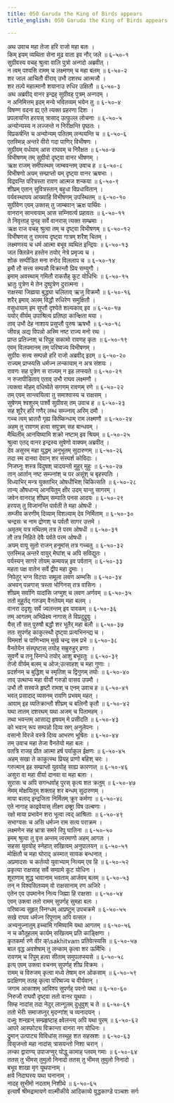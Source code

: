 ```yaml
---
title: 050 Garuda the King of Birds appears
title_english: 050 Garuda the King of Birds appears

---
```

अथ उवाच महा तेजा हरि राजो महा बलः ।  
किम् इयम् व्यथिता सेना मूढ वाता इव नौर् जले ॥ ६-५०-१  
सुग्रीवस्य वचह् श्रुत्वा वालि पुत्रो अन्गदो अब्रवीत् ।  
न त्वम् पश्यसि रामम् च लक्ष्मणम् च महा बलम् ॥ ६-५०-२  
शर जाल आचितौ वीराव् उभौ दशरथ आत्मजौ ।  
शर तल्पे महात्मानौ शयानाउ रुधिर उक्षितौ ॥ ६-५०-३  
अथ अब्रवीद् वानर इन्द्रह् सुग्रीवह् पुत्रम् अन्गदम् ।  
न अनिमित्तम् इदम् मन्ये भवितव्यम् भयेन तु ॥ ६-५०-४  
विषण्ण वदना ह्य् एते त्यक्त प्रहरणा दिशः ।  
प्रपलायन्ति हरयस् त्रासाद् उत्फुल्ल लोचनाः ॥ ६-५०-५  
अन्योन्यस्य न लज्जन्ते न निरीक्षन्ति पृष्ठतः ।  
विप्रकर्षन्ति च अन्योन्यम् पतितम् लन्घयन्ति च ॥ ६-५०-६  
एतस्मिन्न् अन्तरे वीरो गदा पाणिर् विभीषणः ।  
सुग्रीवम् वर्धयाम् आस राघवम् च निरैक्षत ॥ ६-५०-७  
विभीषणम् तम् सुग्रीवो दृष्ट्वा वानर भीषणम् ।  
ऋक्ष राजम् समीपस्थम् जाम्बवन्तम् उवाच ह ॥ ६-५०-८  
विभीषणो अयम् सम्प्राप्तो यम् दृष्ट्वा वानर ऋषभाः ।  
विद्रवन्ति परित्रस्ता रावण आत्मज शन्कया ॥ ६-५०-९  
शीघ्रम् एतान् सुवित्रस्तान् बहुधा विप्रधावितान् ।  
पर्यवस्थापय आख्याहि विभीषणम् उपस्थितम् ॥ ६-५०-१०  
सुग्रीवेण एवम् उक्तस् तु जाम्बवान् ऋक्ष पार्थिवः ।  
वानरान् सान्त्वयाम् आस सम्निवर्त्य प्रहावतः ॥ ६-५०-११  
ते निवृत्ताह् पुनह् सर्वे वानरास् त्यक्त सम्भ्रमाः ।  
ऋक्ष राज वचह् श्रुत्वा तम् च दृष्ट्वा विभीषणम् ॥ ६-५०-१२  
विभीषणस् तु रामस्य दृष्ट्वा गात्रम् शरैश् चितम् ।  
लक्ष्मणस्य च धर्म आत्मा बभूव व्यथित इन्द्रियः ॥ ६-५०-१३  
जल क्लिन्नेन हस्तेन तयोर् नेत्रे प्रमृज्य च ।  
शोक सम्पीडित मना रुरोद विललाप च ॥ ६-५०-१४  
इमौ तौ सत्त्व सम्पन्नौ विक्रान्तौ प्रिय सम्युगौ ।  
इमाम् अवस्थाम् गमितौ राकसैह् कूट योधिभिः ॥ ६-५०-१५  
भ्रातुः पुत्रेण मे तेन दुष्पुत्रेण दुरात्मना ।  
राक्षस्या जिह्मया बुद्ध्या चलिताव् ऋजु विक्रमौ ॥ ६-५०-१६  
शरैर् इमाव् अलम् विद्धौ रुधिरेण समुक्षितौ ।  
वसुधायाम् इम सुप्तौ दृश्येते शल्यकाव् इव ॥ ६-५०-१७  
ययोर् वीर्यम् उपाश्रित्य प्रतिष्ठा कान्क्षिता मया ।  
ताव् उभौ देह नाशाय प्रसुप्तौ पुरुष ऋषभौ ॥ ६-५०-१८  
जीवन्न् अद्य विपन्नो अस्मि नष्ट राज्य मनो रथः ।  
प्राप्त प्रतिज्नश् च रिपुह् सकामो रावणह् कृतः ॥ ६-५०-१९  
एवम् विलपमानम् तम् परिष्वज्य विभीषणम् ।  
सुग्रीवः सत्त्व सम्पन्नो हरि राजो अब्रवीद् इदम् ॥ ६-५०-२०  
राज्यम् प्राप्स्यसि धर्मज्न लन्कायाम् न अत्र संशयः ।  
रावणः सह पुत्रेण स राज्यम् न इह लप्स्यते ॥ ६-५०-२१  
न रुजापीडिताव् एताव् उभौ राघव लक्ष्मणौ ।  
त्यक्त्वा मोहम् वधिष्येते सगणम् रावणम् रणे ॥ ६-५०-२२  
तम् एवम् सान्त्वयित्वा तु समाश्वास्य च राक्षसम् ।  
सुषेणम् श्वशुरम् पार्श्वे सुग्रीवस् तम् उवाच ह ॥ ६-५०-२३  
सह शूरैर् हरि गणैर् लब्ध सम्ज्नाव् अरिम् दमौ ।  
गच्च त्वम् भ्रातरौ गृह्य किष्किन्धाम् राम लक्ष्मणौ ॥ ६-५०-२४  
अहम् तु रावणम् हत्वा सपुत्रम् सह बान्धवम् ।  
मैथिलीम् आनयिष्यामि शक्रो नष्टाम् इव श्रियम् ॥ ६-५०-२५  
श्रुत्वा एतद् वानर इन्द्रस्य सुषेणो वाक्यम् अब्रवीत् ।  
देव असुरम् महा युद्धम् अनुभूतम् सुदारुणम् ॥ ६-५०-२६  
तदा स्म दानवा देवान् शर संस्पर्श कोविदाः ।  
निजघ्नुः शस्त्र विदुषश् चादयन्तो मुहुर् मुहुः ॥ ६-५०-२७  
तान् आर्तान् नष्ट सम्ज्नांश् च पर असूंश् च बृहस्पतिः ।  
विध्याभिर् मन्त्र युक्ताभिर् ओषधीभिश् चिकित्सति ॥ ६-५०-२८  
तान्य् औषधान्य् आनयितुम् क्षीर उदम् यान्तु सागरम् ।  
जवेन वानराह् शीघ्रम् सम्पाति पनस आदयः ॥ ६-५०-२९  
हरयस् तु विजानन्ति पार्वती ते महा ओषधी ।  
सम्जीव करणीम् दिव्याम् विशल्याम् देव निर्मिताम् ॥ ६-५०-३०  
चन्द्रसः च नाम द्रोणश् च पर्वतौ सागर उत्तमे ।  
अमृतम् यत्र मथितम् तत्र ते परम ओषधी ॥ ६-५०-३१  
तौ तत्र निहिते देवैः पर्वते परम ओषधी ।  
अयम् वायु सुतो राजन् हनूमांस् तत्र गच्चतु ॥ ६-५०-३२  
एतस्मिन्न् अन्तरे वायुर् मेघांश् च अपि सविद्युतः ।  
पर्यस्यन् सागरे तोयम् कम्पयन्न् इव पर्वतान् ॥ ६-५०-३३  
महता पक्ष वातेन सर्वे द्वीप महा द्रुमाः ।  
निपेतुर् भग्न विटपाः समूला लवण अम्भसि ॥ ६-५०-३४  
अभवन् पन्नगास् त्रस्ता भोगिनस् तत्र वासिनः ।  
शीघ्रम् सर्वाणि यादांसि जग्मुश् च लवण अर्णवम् ॥ ६-५०-३५  
ततो मुहूर्तद् गरुडम् वैनतेयम् महा बलम् ।  
वानरा ददृशुः सर्वे ज्वलन्तम् इव पावकम् ॥ ६-५०-३६  
तम् आगतम् अभिप्रेक्ष्य नागास् ते विप्रदुद्रुवुः ।  
यैस् तौ सत् पुरुषौ बद्धौ शर भूतैर् महा बलौ ॥ ६-५०-३७  
ततः सुपर्णह् काकुत्स्थौ दृष्ट्वा प्रत्यभिनन्द्य च ।  
विममर्श च पाणिभ्याम् मुखे चन्द्र सम प्रभे ॥ ६-५०-३८  
वैनतेयेन संस्पृष्टास् तयोह् सम्रुरुहुर् व्रणाः ।  
सुवर्णे च तनू स्निग्धे तयोर् आशु बभूवतुः ॥ ६-५०-३९  
तेजो वीर्यम् बलम् च ओज;उत्साहश् च महा गुणाः ।  
प्रदर्शनम् च बुद्धिश् च स्मृतिश् च द्विगुणम् तयोः ॥ ६-५०-४०  
ताव् उत्थाप्य महा वीर्यौ गरुडो वासव उपमौ ।  
उभौ तौ सस्वजे हृष्टौ रामश् च एनम् उवाच ह ॥ ६-५०-४१  
भवत् प्रसादाद् व्यसनम् रावणि प्रभवम् महत् ।  
आवाम् इह व्यतिक्रान्तौ शीघ्रम् च बलिनौ कृतौ ॥ ६-५०-४२  
यथा तातम् दशरथम् यथा अजम् च पितामहम् ।  
तथा भवन्तम् आसाद्य हृषयम् मे प्रसीदति ॥ ६-५०-४३  
को भवान् रूप सम्पन्नो दिव्य स्रग् अनुलेपनः ।  
वसानो विरजे वस्त्रे दिव्य आभरण भूषितः ॥ ६-५०-४४  
तम् उवाच महा तेजा वैनतेयो महा बलः ।  
पतत्रि राजह् प्रीत आत्मा हर्ष पर्याकुल ईक्षणः ॥ ६-५०-४५  
अहम् सखा ते काकुत्स्थ प्रियह् प्राणो बहिश् चरः ।  
गरुत्मान् इह सम्प्राप्तो युवयोह् साह्य कारणात् ॥ ६-५०-४६  
असुरा वा महा वीर्या दानवा वा महा बलाः ।  
सुरासः च अपि सगन्धर्वाह् पुरस् कृत्य शत क्रतुम् ॥ ६-५०-४७  
नेमम् मोक्षयितुम् शक्ताह् शर बन्धम् सुदारुणम् ।  
माया बलाद् इन्द्रजिता निर्मितम् क्रूर कर्मणा ॥ ६-५०-४८  
एते नागाह् काद्रवेयास् तीक्ष्ण दम्ष्ट्रा विष उल्बणाः ।  
रक्षो माया प्रभावेन शरा भूत्वा त्वद् आश्रिताः ॥ ६-५०-४९  
सभाग्यसः च असि धर्मज्न राम सत्य पराक्रम ।  
लक्ष्मणेन सह भ्रात्रा समरे रिपु घातिना ॥ ६-५०-५०  
इमम् श्रुत्वा तु वृत्त अन्तम् त्वरमाणो अहम् आगतः ।  
सहसा युवयोह् स्नेहात् सखित्वम् अनुपालयन् ॥ ६-५०-५१  
मोक्षितौ च महा घोराद् अस्मात् सायक बन्धनात् ।  
अप्रमादसः च कर्तव्यो युवाभ्याम् नित्यम् एव हि ॥ ६-५०-५२  
प्रकृत्या राक्षसाह् सर्वे सम्ग्रामे कूट योधिनः ।  
शूराणाम् शुद्ध भावानाम् भवताम् आर्जवम् बलम् ॥ ६-५०-५३  
तन् न विश्वसितव्यम् वो राक्षसानाम् रण अजिरे ।  
एतेन एव उपमानेन नित्य जिह्मा हि राक्षसाः ॥ ६-५०-५४  
एवम् उक्त्वा ततो रामम् सुपर्णह् सुमहा बलः ।  
परिष्वज्य सुहृत् स्निग्धम् आप्रष्टुम् उपचक्रमे ॥ ६-५०-५५  
सखे राघव धर्मज्न रिपूणाम् अपि वत्सल ।  
अभ्यनुज्नातुम् इच्चामि गमिष्यामि यथा आगतम् ॥ ६-५०-५६  
न च कौतूहलम् कार्यम् सखित्वम् प्रति काङ्क्षिणा ।  
कृतकर्मा रणे वीर क्\sakhitvam प्रतिवेत्स्यसि ॥ ६-५०-५७  
बाल वृद्ध अवशेषाम् तु लन्काम् कृत्वा शर ऊर्मिभिः ।  
रावणम् च रिपुम् हत्वा सीताम् समुपलप्स्यसे ॥ ६-५०-५८  
इत्य् एवम् उक्त्वा वचनम् सुपर्णह् शीघ्र विक्रमः ।  
रामम् च विरुजम् कृत्वा मध्ये तेषाम् वन ओकसाम् ॥ ६-५०-५९  
प्रदक्षिणम् ततह् कृत्वा परिष्वज्य च वीर्यवान् ।  
जगाम आकाशम् आविश्य सुपर्णह् पवनो यथा ॥ ६-५०-६०  
निरुजौ राघवौ दृष्ट्वा ततो वानर यूथपाः ।  
सिम्ह नादांस् तदा नेदुर् लान्गूलम् दुधुवुश् च ते ॥ ६-५०-६१  
ततो भेरीः समाजघ्नुर् मृदन्गांश् च व्यनादयन् ।  
दध्मुः शन्खान् सम्प्रहृष्टाह् क्ष्वेलन्त्य् अपि यथा पुरम् ॥ ६-५०-६२  
आपरे आस्फोट्य विक्रान्ता वानरा नग योधिनः ।  
द्रुमान् उत्पाट्य विविधांस् तस्थुह् शत सहस्रशः ॥ ६-५०-६३  
विसृजन्तो महा नादांस् त्रासयन्तो निशा चरान् ।  
लन्का द्वाराण्य् उपाजग्मुर् योद्धु कामाह् प्लवम् गमाः ॥ ६-५०-६४  
ततस् तु भीमस् तुमुलो निनादो ततस् तु भीमस् तुमुलो निनादो ।  
बभूव शाखा मृग यूथपानाम् ।  
क्षये निदाघस्य यथा घनानाम् ।  
नादह् सुभीमो नदताम् निशीथे ॥ ६-५०-६५  
इत्यार्षे श्रीमद्रामायणे वाल्मीकीये आदिकाव्ये युद्धकाण्डे पञ्चशः सर्गः
